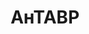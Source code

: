 --- 
title: "АнТАВР" 
site: "www.antavr.com" 
town: "Симферополь" 
tel: [""] 
address: "" 
mail: "" 
--- 